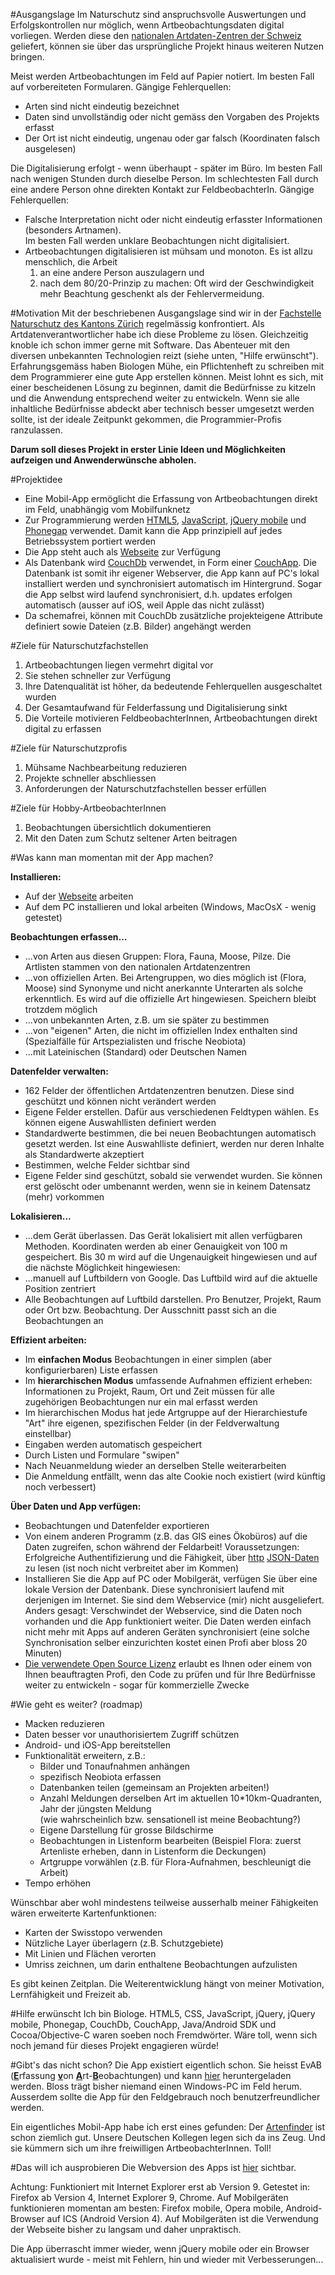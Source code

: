 #Ausgangslage
Im Naturschutz sind anspruchsvolle Auswertungen und Erfolgskontrollen nur möglich, wenn Artbeobachtungsdaten digital vorliegen. Werden diese den [nationalen Artdaten-Zentren der Schweiz](http://www.natportal.ch/) geliefert, können sie über das ursprüngliche Projekt hinaus weiteren Nutzen bringen.

Meist werden Artbeobachtungen im Feld auf Papier notiert. Im besten Fall auf vorbereiteten Formularen. 
Gängige Fehlerquellen:  

- Arten sind nicht eindeutig bezeichnet
- Daten sind unvollständig oder nicht gemäss den Vorgaben des Projekts erfasst
- Der Ort ist nicht eindeutig, ungenau oder gar falsch (Koordinaten falsch ausgelesen)

Die Digitalisierung erfolgt - wenn überhaupt - später im Büro. Im besten Fall nach wenigen Stunden durch dieselbe Person. Im schlechtesten Fall durch eine andere Person ohne direkten Kontakt zur FeldbeobachterIn. 
Gängige Fehlerquellen:  

- Falsche Interpretation nicht oder nicht eindeutig erfasster Informationen (besonders Artnamen).<br>Im besten Fall werden unklare Beobachtungen nicht digitalisiert. 
- Artbeobachtungen digitalisieren ist mühsam und monoton. 
  Es ist allzu menschlich, die Arbeit 
  1. an eine andere Person auszulagern und 
  2. nach dem 80/20-Prinzip zu machen: Oft wird der Geschwindigkeit mehr Beachtung geschenkt als der Fehlervermeidung.

#Motivation
Mit der beschriebenen Ausgangslage sind wir in der [Fachstelle Naturschutz des Kantons Zürich](http://naturschutz.zh.ch) regelmässig konfrontiert. Als Artdatenverantwortlicher habe ich diese Probleme zu lösen. Gleichzeitig knoble ich schon immer gerne mit Software. Das Abenteuer mit den diversen unbekannten Technologien reizt (siehe unten, "Hilfe erwünscht"). Erfahrungsgemäss haben Biologen Mühe, ein Pflichtenheft zu schreiben mit dem Programmierer eine gute App erstellen können. Meist lohnt es sich, mit einer bescheidenen Lösung zu beginnen, damit die Bedürfnisse zu kitzeln und die Anwendung entsprechend weiter zu entwickeln. Wenn sie alle inhaltliche Bedürfnisse abdeckt aber technisch besser umgesetzt werden sollte, ist der ideale Zeitpunkt gekommen, die Programmier-Profis ranzulassen.

**Darum soll dieses Projekt in erster Linie Ideen und Möglichkeiten aufzeigen und Anwenderwünsche abholen.**

#Projektidee
- Eine Mobil-App ermöglicht die Erfassung von Artbeobachtungen direkt im Feld, unabhängig vom Mobilfunknetz
- Zur Programmierung werden [HTML5](http://de.wikipedia.org/wiki/HTML5), [JavaScript](http://de.wikipedia.org/wiki/JavaScript), [jQuery mobile](http://jquerymobile.com) und [Phonegap](http://phonegap.com) verwendet. Damit kann die App prinzipiell auf jedes Betriebssystem portiert werden
- Die App steht auch als [Webseite](http://barbalex.iriscouch.com/evab/_design/evab/index.html) zur Verfügung
- Als Datenbank wird [CouchDb](http://couchdb.apache.org/) verwendet, in Form einer [CouchApp](http://couchapp.org). Die Datenbank ist somit ihr eigener Webserver, die App kann auf PC's lokal installiert werden und synchronisiert automatisch im Hintergrund. Sogar die App selbst wird laufend synchronisiert, d.h. updates erfolgen automatisch (ausser auf iOS, weil Apple das nicht zulässt)
- Da schemafrei, können mit CouchDb zusätzliche projekteigene Attribute definiert sowie Dateien (z.B. Bilder) angehängt werden


#Ziele für Naturschutzfachstellen
1. Artbeobachtungen liegen vermehrt digital vor
2. Sie stehen schneller zur Verfügung
3. Ihre Datenqualität ist höher, da bedeutende Fehlerquellen ausgeschaltet wurden
4. Der Gesamtaufwand für Felderfassung und Digitalisierung sinkt
5. Die Vorteile motivieren FeldbeobachterInnen, Artbeobachtungen direkt digital zu erfassen


#Ziele für Naturschutzprofis
1. Mühsame Nachbearbeitung reduzieren
2. Projekte schneller abschliessen
3. Anforderungen der Naturschutzfachstellen besser erfüllen


#Ziele für Hobby-ArtbeobachterInnen
1. Beobachtungen übersichtlich dokumentieren 
2. Mit den Daten zum Schutz seltener Arten beitragen


#Was kann man momentan mit der App machen?

**Installieren:**

- Auf der [Webseite](http://barbalex.iriscouch.com/evab/_design/evab/index.html) arbeiten
- Auf dem PC installieren und lokal arbeiten (Windows, MacOsX - wenig getestet)

**Beobachtungen erfassen...**

- ...von Arten aus diesen Gruppen: Flora, Fauna, Moose, Pilze. Die Artlisten stammen von den nationalen Artdatenzentren
- ...von offiziellen Arten. Bei Artengruppen, wo dies möglich ist (Flora, Moose) sind Synonyme und nicht anerkannte Unterarten als solche erkenntlich. Es wird auf die offizielle Art hingewiesen. Speichern bleibt trotzdem möglich
- ...von unbekannten Arten, z.B. um sie später zu bestimmen
- ...von "eigenen" Arten, die nicht im offiziellen Index enthalten sind (Spezialfälle für Artspezialisten und frische Neobiota)
- ...mit Lateinischen (Standard) oder Deutschen Namen

**Datenfelder verwalten:**

- 162 Felder der öffentlichen Artdatenzentren benutzen. Diese sind geschützt und können nicht verändert werden
- Eigene Felder erstellen. Dafür aus verschiedenen Feldtypen wählen. Es können eigene Auswahllisten definiert werden
- Standardwerte bestimmen, die bei neuen Beobachtungen automatisch gesetzt werden. Ist eine Auswahlliste definiert, werden nur deren Inhalte als Standardwerte akzeptiert
- Bestimmen, welche Felder sichtbar sind
- Eigene Felder sind geschützt, sobald sie verwendet wurden. Sie können erst gelöscht oder umbenannt werden, wenn sie in keinem Datensatz (mehr) vorkommen

**Lokalisieren...**

- ...dem Gerät überlassen. Das Gerät lokalisiert mit allen verfügbaren Methoden. Koordinaten werden ab einer Genauigkeit von 100 m gespeichert. Bis 30 m wird auf die Ungenauigkeit hingewiesen und auf die nächste Möglichkeit hingewiesen:
- ...manuell auf Luftbildern von Google. Das Luftbild wird auf die aktuelle Position zentriert
- Alle Beobachtungen auf Luftbild darstellen. Pro Benutzer, Projekt, Raum oder Ort bzw. Beobachtung. Der Ausschnitt passt sich an die Beobachtungen an

**Effizient arbeiten:**

- Im **einfachen Modus** Beobachtungen in einer simplen (aber konfigurierbaren) Liste erfassen
- Im **hierarchischen Modus** umfassende Aufnahmen effizient erheben:<br>Informationen zu Projekt, Raum, Ort und Zeit müssen für alle zugehörigen Beobachtungen nur ein mal erfasst werden
- Im hierarchischen Modus hat jede Artgruppe auf der Hierarchiestufe "Art" ihre eigenen, spezifischen Felder (in der Feldverwaltung einstellbar)
- Eingaben werden automatisch gespeichert
- Durch Listen und Formulare "swipen"
- Nach Neuanmeldung wieder an derselben Stelle weiterarbeiten
- Die Anmeldung entfällt, wenn das alte Cookie noch existiert (wird künftig noch verbessert)

**Über Daten und App verfügen:**

- Beobachtungen und Datenfelder exportieren
- Von einem anderen Programm (z.B. das GIS eines Ökobüros) auf die Daten zugreifen, schon während der Feldarbeit! Voraussetzungen: Erfolgreiche Authentifizierung und die Fähigkeit, über [http](http://de.wikipedia.org/wiki/Hypertext_Transfer_Protocol) [JSON-Daten](http://en.wikipedia.org/wiki/JSON) zu lesen (ist noch nicht verbreitet aber im Kommen)
- Installieren Sie die App auf PC oder Mobilgerät, verfügen Sie über eine lokale Version der Datenbank. Diese synchronisiert laufend mit derjenigen im Internet. Sie sind dem Webservice (mir) nicht ausgeliefert. Anders gesagt: Verschwindet der Webservice, sind die Daten noch vorhanden und die App funktioniert weiter. Die Daten werden einfach nicht mehr mit Apps auf anderen Geräten synchronisiert (eine solche Synchronisation selber einzurichten kostet einen Profi aber bloss 20 Minuten)
- [Die verwendete Open Source Lizenz](https://github.com/barbalex/EvabMobile/blob/master/License.md) erlaubt es Ihnen oder einem von Ihnen beauftragten Profi, den Code zu prüfen und für Ihre Bedürfnisse weiter zu entwickeln - sogar für kommerzielle Zwecke

#Wie geht es weiter? (roadmap)
- Macken reduzieren
- Daten besser vor unauthorisiertem Zugriff schützen
- Android- und iOS-App bereitstellen
- Funktionalität erweitern, z.B.:
  - Bilder und Tonaufnahmen anhängen
  - spezifisch Neobiota erfassen
  - Datenbanken teilen (gemeinsam an Projekten arbeiten!)
  - Anzahl Meldungen derselben Art im aktuellen 10*10km-Quadranten, Jahr der jüngsten Meldung<br>(wie wahrscheinlich bzw. sensationell ist meine Beobachtung?)
  - Eigene Darstellung für grosse Bildschirme
  - Beobachtungen in Listenform bearbeiten (Beispiel Flora: zuerst Artenliste erheben, dann in Listenform die Deckungen)
  - Artgruppe vorwählen (z.B. für Flora-Aufnahmen, beschleunigt die Arbeit)
- Tempo erhöhen

Wünschbar aber wohl mindestens teilweise ausserhalb meiner Fähigkeiten wären erweiterte Kartenfunktionen:

- Karten der Swisstopo verwenden
- Nützliche Layer überlagern (z.B. Schutzgebiete)
- Mit Linien und Flächen verorten
- Umriss zeichnen, um darin enthaltene Beobachtungen aufzulisten

Es gibt keinen Zeitplan. Die Weiterentwicklung hängt von meiner Motivation, Lernfähigkeit und Freizeit ab.

#Hilfe erwünscht
Ich bin Biologe. HTML5, CSS, JavaScript, jQuery, jQuery mobile, Phonegap, CouchDb, CouchApp, Java/Android SDK und Cocoa/Objective-C waren soeben noch Fremdwörter. Wäre toll, wenn sich noch jemand für dieses Projekt engagieren würde!

#Gibt's das nicht schon?
Die App existiert eigentlich schon. Sie heisst EvAB (<span style="text-decoration: underline;"><strong>E</strong></span>rfassung <span style="text-decoration: underline;"><strong>v</strong></span>on <span style="text-decoration: underline;"><strong>A</strong></span>rt-<span style="text-decoration: underline;"><strong>B</strong></span>eobachtungen) und kann <a target="_blank" href="http://www.aln.zh.ch/internet/baudirektion/aln/de/naturschutz/naturschutzdaten/tools/evab.html">hier</a>&nbsp;heruntergeladen werden. Bloss trägt bisher niemand einen Windows-PC im Feld herum. Ausserdem sollte die App für den Feldgebrauch noch benutzerfreundlicher werden. 

Ein eigentliches Mobil-App habe ich erst eines gefunden: Der&nbsp;<a target="_blank" href="http://itunes.apple.com/us/app/artenfinder/id411688829?mt=8">Artenfinder</a>&nbsp;ist schon ziemlich gut. Unsere Deutschen Kollegen legen sich da ins Zeug. Und sie kümmern sich um ihre freiwilligen ArtbeobachterInnen. Toll!

#Das will ich ausprobieren
Die Webversion des Apps ist <a target="_blank" href="http://barbalex.iriscouch.com/evab/_design/evab/index.html">hier</a> sichtbar.

Achtung: Funktioniert mit Internet Explorer erst ab Version 9. Getestet in: Firefox ab Version 4, Internet Explorer 9, Chrome. Auf Mobilgeräten funktionieren momentan am besten: Firefox mobile, Opera mobile, Android-Browser auf ICS (Android Version 4).
Auf Mobilgeräten ist die Verwendung der Webseite bisher zu langsam und daher unpraktisch.

Die App überrascht immer wieder, wenn jQuery mobile oder ein Browser aktualisiert wurde - meist mit Fehlern, hin und wieder mit Verbesserungen...